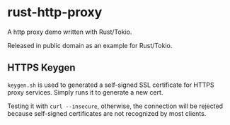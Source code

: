 # rust-http-proxy
A http proxy demo written with Rust/Tokio. 

Released in public domain as an example for Rust/Tokio.

## HTTPS Keygen
`keygen.sh` is used to generated a self-signed SSL certificate for HTTPS
proxy services. Simply runs it to generate a new cert. 

Testing it with `curl --insecure`, otherwise, the connection will be rejected
because self-signed certificates are not recognized by most clients.